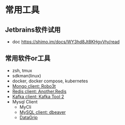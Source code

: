 # 常用工具

## Jetbrains软件试用

- doc https://shimo.im/docs/WY3hd8Jt8KHgvVty/read


## 常用软件or工具

- zsh, tmux
- sdkman(linux)
- docker, docker compose, kubernetes
- [Mongo client: Robo3t](https://robomongo.org/download)
- [Redis client: Another.Redis](https://github.com/qishibo/AnotherRedisDesktopManager)
- [Kafka client: Kafka Tool 2](https://www.kafkatool.com/) 
- Mysql Client
    - MyCli
    - [MySQL client: dbeaver](https://github.com/dbeaver/dbeaver) 
    - [DataGrip](https://www.jetbrains.com/datagrip/) 